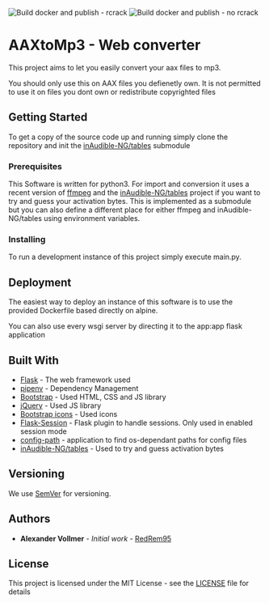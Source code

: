 ![Build docker and publish - rcrack](https://github.com/RedRem95/aax-to-mp3-web-converter/workflows/Build%20docker%20and%20publish%20-%20rcrack/badge.svg)
![Build docker and publish - no rcrack](https://github.com/RedRem95/aax-to-mp3-web-converter/workflows/Build%20docker%20and%20publish%20-%20no%20rcrack/badge.svg)
# AAXtoMp3 - Web converter

This project aims to let you easily convert your aax files to mp3.

You should only use this on AAX files you defienetly own. It is not permitted to use it on files you dont own or redistribute copyrighted files

## Getting Started

To get a copy of the source code up and running simply clone the repository and init the [inAudible-NG/tables](https://github.com/inAudible-NG/tables) submodule

### Prerequisites

This Software is written for python3. For import and conversion it uses a recent version of [ffmpeg](https://ffmpeg.org/) and the [inAudible-NG/tables](https://github.com/inAudible-NG/tables) project if you want to try and guess your activation bytes. This is implemented as a submodule but you can also define a different place for either ffmpeg and inAudible-NG/tables using environment variables. 

### Installing

To run a development instance of this project simply execute main.py.

## Deployment

The easiest way to deploy an instance of this software is to use the provided Dockerfile based directly on alpine.

You can also use every wsgi server by directing it to the app:app flask application

## Built With

* [Flask](https://flask.palletsprojects.com) - The web framework used
* [pipenv](https://github.com/pypa/pipenv) - Dependency Management
* [Bootstrap](https://getbootstrap.com) - Used HTML, CSS and JS library
* [jQuery](https://jquery.com/) - Used JS library
* [Bootstrap icons](https://icons.getbootstrap.com) - Used icons
* [Flask-Session](https://github.com/fengsp/flask-session) - Flask plugin to handle sessions. Only used in enabled session mode
* [config-path](https://github.com/barry-scott/config-path) - application to find os-dependant paths for config files
* [inAudible-NG/tables](https://github.com/inAudible-NG/tables) - Used to try and guess activation bytes

## Versioning

We use [SemVer](http://semver.org/) for versioning. 

## Authors

* **Alexander Vollmer** - *Initial work* - [RedRem95](https://github.com/RedRem95)

## License

This project is licensed under the MIT License - see the [LICENSE](LICENSE) file for details


